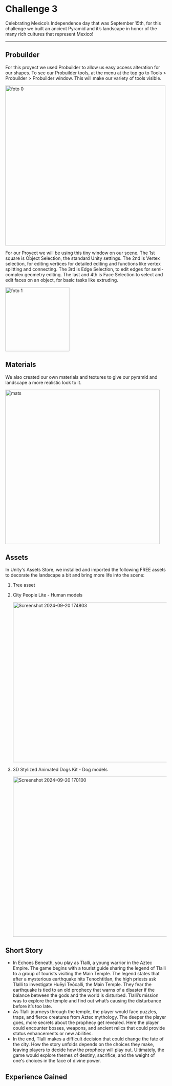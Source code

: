 # Challenge 3

Celebrating Mexico’s Independence day that was September 15th, for this challenge we built an ancient Pyramid and it’s landscape in honor of the many rich cultures that represent Mexico!

--- 

## Probuilder
For this proyect we used Probuilder to allow us easy access alteration for our shapes. To see our Probuilder tools, at the menu at the top go to Tools > Probuilder > Probuilder window. This will make our variety of tools visible.

<img width="500" alt="foto 0" src="https://github.com/user-attachments/assets/11663aaa-65ee-4290-8108-3ac86ff1d70c">


For our Proyect we will be using this tiny window on our scene. The 1st square is Object Selection, the standard Unity settings.  The 2nd is Vertex selection, for editing vertices for detailed editing and functions like vertex splitting and connecting. The 3rd is Edge Selection, to edit edges for semi-complex geometry editing. The last and 4th is Face Selection to select and edit faces on an object, for basic tasks like extruding.

<img width="200" alt="foto 1" src="https://github.com/user-attachments/assets/128abba9-7902-434c-a74b-e6ef4e186c92">

## Materials

We also created our own materials and textures to give our pyramid and landscape a more realistic look to it. 

<img width="482" alt="mats" src="https://github.com/user-attachments/assets/1e0addac-722c-4f83-8865-5ed1cedd39fe">


## Assets

In Unity's Assets Store, we installed and imported the following FREE assets to decorate the landscape a bit and bring more life into the scene:

1. Tree asset
   
2. City People Lite - Human models

   <img width="500" alt="Screenshot 2024-09-20 174803" src="https://github.com/user-attachments/assets/38e14e59-3c38-4c68-b286-88fa8d1df040">
  
3. 3D Stylized Animated Dogs Kit - Dog models

   <img width="500" alt="Screenshot 2024-09-20 170100" src="https://github.com/user-attachments/assets/8a2973f9-db4d-4175-b567-a4f698cd8172">

## Short Story
- In Echoes Beneath, you play as Tlalli, a young warrior in the Aztec Empire. The game begins with a tourist guide sharing the legend of Tlalli to a group of tourists visiting the Main Temple. The legend states that after a mysterious earthquake hits Tenochtitlan, the high priests ask Tlalli to investigate Huēyi Teōcalli, the Main Temple. They fear the earthquake is tied to an old prophecy that warns of a disaster if the balance between the gods and the world is disturbed. Tlalli’s mission was to explore the temple and find out what’s causing the disturbance before it’s too late.
- As Tlalli journeys through the temple, the player would face puzzles, traps, and fierce creatures from Aztec mythology. The deeper the player goes, more secrets about the prophecy get revealed. Here the player could encounter bosses, weapons, and ancient relics that could provide status enhancements or new abilities.
- In the end, Tlalli makes a difficult decision that could change the fate of the city. How the story unfolds depends on the choices they make, leaving players to decide how the prophecy will play out. Ultimately, the game would explore themes of destiny, sacrifice, and the weight of one's choices in the face of divine power.

## Experience Gained

